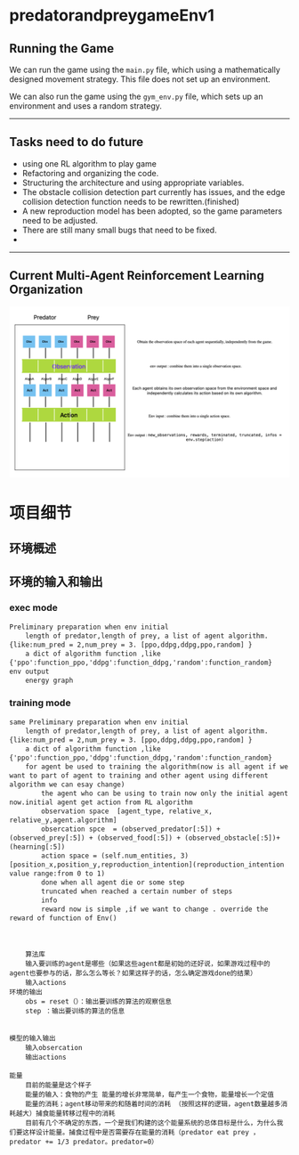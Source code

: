 
# predatorandpreygameEnv1

## Running the Game

We can run the game using the `main.py` file, which using a mathematically designed movement strategy. This file does not set up an environment.

We can also run the game using the `gym_env.py` file, which sets up an environment and uses a random strategy.

---

## Tasks need to do future
- using one RL algorithm to play game
- Refactoring and organizing the code.
- Structuring the architecture and using appropriate variables.
- The obstacle collision detection part currently has issues, and the edge collision detection function needs to be rewritten.(finished)
- A new reproduction model has been adopted, so the game parameters need to be adjusted.
- There are still many small bugs that need to be fixed.
- 

---

## Current Multi-Agent Reinforcement Learning Organization

![Image Description](tools/README.png)
# 项目细节
## 环境概述

## 环境的输入和输出
### exec mode
    Preliminary preparation when env initial 
        length of predator,length of prey, a list of agent algorithm.{like:num_pred = 2,num_prey = 3. [ppo,ddpg,ddpg,ppo,random] }
        a dict of algorithm function ,like {'ppo':function_ppo,'ddpg':function_ddpg,'random':function_random}
    env output
        energy graph 
### training mode
    same Preliminary preparation when env initial 
        length of predator,length of prey, a list of agent algorithm.{like:num_pred = 2,num_prey = 3. [ppo,ddpg,ddpg,ppo,random] }
        a dict of algorithm function ,like {'ppo':function_ppo,'ddpg':function_ddpg,'random':function_random}
        for agent be used to training the algorithm(now is all agent if we want to part of agent to training and other agent using different algorithm we can esay change)
            the agent who can be using to train now only the initial agent now.initial agent get action from RL algorithm
            observation space  [agent_type, relative_x, relative_y,agent.algorithm]
            obsercation spce  = (observed_predator[:5]) + (observed_prey[:5]) + (observed_food[:5]) + (observed_obstacle[:5])+(hearning[:5])
            action space = (self.num_entities, 3)[position_x,position_y,reproduction_intention](reproduction_intention value range:from 0 to 1)
            done when all agent die or some step 
            truncated when reached a certain number of steps
            info 
            reward now is simple ,if we want to change . override the reward of function of Env()
            

            
        算法库
        输入要训练的agent是哪些（如果这些agent都是初始的还好说，如果游戏过程中的agent也要参与的话，那么怎么等长？如果这样子的话，怎么确定游戏done的结果）
        输入actions
    环境的输出
        obs = reset（）：输出要训练的算法的观察信息
        step ：输出要训练的算法的信息


    模型的输入输出
        输入obsercation 
        输出actions

    能量
        目前的能量是这个样子
        能量的输入：食物的产生 能量的增长非常简单，每产生一个食物，能量增长一个定值
        能量的消耗；agent移动带来的和随着时间的消耗 （按照这样的逻辑，agent数量越多消耗越大）捕食能量转移过程中的消耗
        目前有几个不确定的东西，一个是我们构建的这个能量系统的总体目标是什么，为什么我们要这样设计能量。捕食过程中是否需要存在能量的消耗（predator eat prey ，predator += 1/3 predator。predator=0）
        